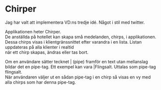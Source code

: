# Chirper  

Jag har valt att implementera VD:ns tredje idé. Något i stil med twitter.  

Applikationen heter Chirper.  
De anställda på hotellet kan skapa små medelanden, chirps, i applikationen.  
Dessa chirps visas i klientgränssnittet efter varandra i en lista. Listan uppdateras på alla klienter i realtid  
när ett chirp skapas, ändras eller tas bort.  

Om en användare sätter tecknet | (pipe) framför en text utan mellanslag bildar det en pipe-tag.
Ett exempel kan vara |Flingsalt. Uttalas som pipe-tag flingsalt.  
När användaren väljer ut en sådan pipe-tag i en chirp så visas en vy med alla chirps som har denna pipe-tag. 